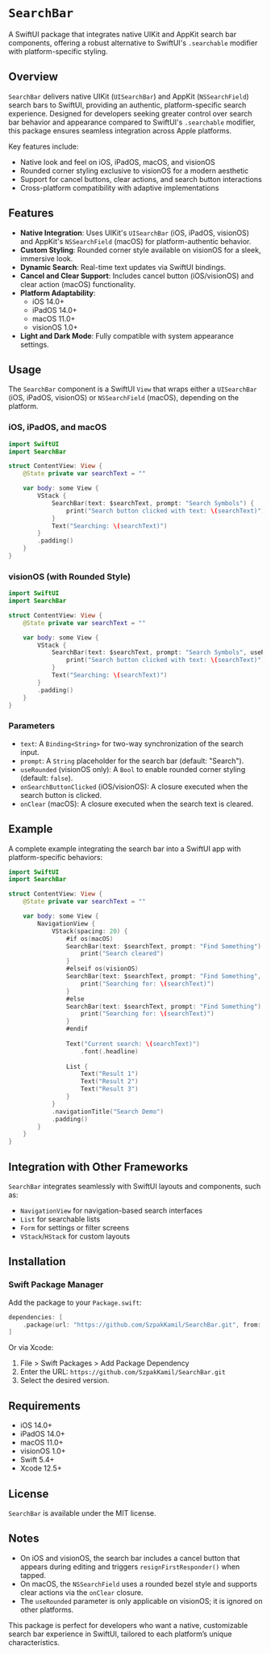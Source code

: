 # `SearchBar`

A SwiftUI package that integrates native UIKit and AppKit search bar components, offering a robust alternative to SwiftUI's `.searchable` modifier with platform-specific styling.

## Overview

`SearchBar` delivers native UIKit (`UISearchBar`) and AppKit (`NSSearchField`) search bars to SwiftUI, providing an authentic, platform-specific search experience. Designed for developers seeking greater control over search bar behavior and appearance compared to SwiftUI's `.searchable` modifier, this package ensures seamless integration across Apple platforms.

Key features include:
- Native look and feel on iOS, iPadOS, macOS, and visionOS
- Rounded corner styling exclusive to visionOS for a modern aesthetic
- Support for cancel buttons, clear actions, and search button interactions
- Cross-platform compatibility with adaptive implementations

## Features

- **Native Integration**: Uses UIKit's `UISearchBar` (iOS, iPadOS, visionOS) and AppKit's `NSSearchField` (macOS) for platform-authentic behavior.
- **Custom Styling**: Rounded corner style available on visionOS for a sleek, immersive look.
- **Dynamic Search**: Real-time text updates via SwiftUI bindings.
- **Cancel and Clear Support**: Includes cancel button (iOS/visionOS) and clear action (macOS) functionality.
- **Platform Adaptability**:
  - iOS 14.0+
  - iPadOS 14.0+
  - macOS 11.0+
  - visionOS 1.0+
- **Light and Dark Mode**: Fully compatible with system appearance settings.

## Usage

The `SearchBar` component is a SwiftUI `View` that wraps either a `UISearchBar` (iOS, iPadOS, visionOS) or `NSSearchField` (macOS), depending on the platform.

### iOS, iPadOS, and macOS

```swift
import SwiftUI
import SearchBar

struct ContentView: View {
    @State private var searchText = ""

    var body: some View {
        VStack {
            SearchBar(text: $searchText, prompt: "Search Symbols") {
                print("Search button clicked with text: \(searchText)")
            }
            Text("Searching: \(searchText)")
        }
        .padding()
    }
}
```

### visionOS (with Rounded Style)

```swift
import SwiftUI
import SearchBar

struct ContentView: View {
    @State private var searchText = ""

    var body: some View {
        VStack {
            SearchBar(text: $searchText, prompt: "Search Symbols", useRounded: true) {
                print("Search button clicked with text: \(searchText)")
            }
            Text("Searching: \(searchText)")
        }
        .padding()
    }
}
```

### Parameters

- `text`: A `Binding<String>` for two-way synchronization of the search input.
- `prompt`: A `String` placeholder for the search bar (default: "Search").
- `useRounded` (visionOS only): A `Bool` to enable rounded corner styling (default: `false`).
- `onSearchButtonClicked` (iOS/visionOS): A closure executed when the search button is clicked.
- `onClear` (macOS): A closure executed when the search text is cleared.

## Example

A complete example integrating the search bar into a SwiftUI app with platform-specific behaviors:

```swift
import SwiftUI
import SearchBar

struct ContentView: View {
    @State private var searchText = ""

    var body: some View {
        NavigationView {
            VStack(spacing: 20) {
                #if os(macOS)
                SearchBar(text: $searchText, prompt: "Find Something") {
                    print("Search cleared")
                }
                #elseif os(visionOS)
                SearchBar(text: $searchText, prompt: "Find Something", useRounded: true) {
                    print("Searching for: \(searchText)")
                }
                #else
                SearchBar(text: $searchText, prompt: "Find Something") {
                    print("Searching for: \(searchText)")
                }
                #endif
                
                Text("Current search: \(searchText)")
                    .font(.headline)
                
                List {
                    Text("Result 1")
                    Text("Result 2")
                    Text("Result 3")
                }
            }
            .navigationTitle("Search Demo")
            .padding()
        }
    }
}
```

## Integration with Other Frameworks

`SearchBar` integrates seamlessly with SwiftUI layouts and components, such as:
- `NavigationView` for navigation-based search interfaces
- `List` for searchable lists
- `Form` for settings or filter screens
- `VStack`/`HStack` for custom layouts

## Installation

### Swift Package Manager

Add the package to your `Package.swift`:

```swift
dependencies: [
    .package(url: "https://github.com/SzpakKamil/SearchBar.git", from: "1.0.0")
]
```

Or via Xcode:
1. File > Swift Packages > Add Package Dependency
2. Enter the URL: `https://github.com/SzpakKamil/SearchBar.git`
3. Select the desired version.

## Requirements

- iOS 14.0+
- iPadOS 14.0+
- macOS 11.0+
- visionOS 1.0+
- Swift 5.4+
- Xcode 12.5+

## License

`SearchBar` is available under the MIT license.

## Notes

- On iOS and visionOS, the search bar includes a cancel button that appears during editing and triggers `resignFirstResponder()` when tapped.
- On macOS, the `NSSearchField` uses a rounded bezel style and supports clear actions via the `onClear` closure.
- The `useRounded` parameter is only applicable on visionOS; it is ignored on other platforms.

This package is perfect for developers who want a native, customizable search bar experience in SwiftUI, tailored to each platform’s unique characteristics.
